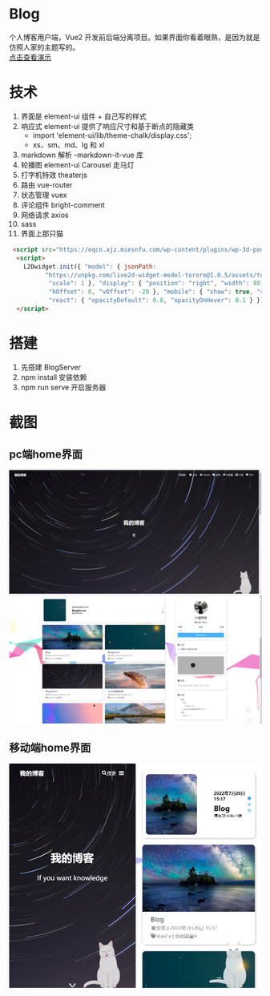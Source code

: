 # Blog

个人博客用户端，Vue2 开发前后端分离项目。如果界面你看着眼熟，是因为就是仿照人家的主题写的。  
[点击查看演示](http://8.219.187.214/#/home)

# 技术

1. 界面是 element-ui 组件 + 自己写的样式
2. 响应式 element-ui 提供了响应尺寸和基于断点的隐藏类
   - import 'element-ui/lib/theme-chalk/display.css';
   - xs、sm、md、lg 和 xl
3. markdown 解析 -markdown-it-vue 库
4. 轮播图 element-ui Carousel 走马灯
5. 打字机特效 theaterjs
6. 路由 vue-router
7. 状态管理 vuex
8. 评论组件 bright-comment
9. 网络请求 axios
10. sass
11. 界面上那只猫
```html
 <script src="https://eqcn.ajz.miesnfu.com/wp-content/plugins/wp-3d-pony/live2dw/lib/L2Dwidget.min.js"></script>
  <script>
    L2Dwidget.init({ "model": { jsonPath:
          "https://unpkg.com/live2d-widget-model-tororo@1.0.5/assets/tororo.model.json",
	       "scale": 1 }, "display": { "position": "right", "width": 80, "height": 90,
	       "hOffset": 0, "vOffset": -20 }, "mobile": { "show": true, "scale": 0.1 },
	       "react": { "opacityDefault": 0.8, "opacityOnHover": 0.1 } });
  </script>
```

# 搭建

1. 先搭建 BlogServer
2. npm install 安装依赖
3. npm run serve 开启服务器

# 截图
## pc端home界面
![home_pc](./screenshots/blog_home.png)
![home1_pc](./screenshots/blog_home_1.png)
## 移动端home界面
<img src="./screenshots/blog_home_phone.png" width="50%"><img src="./screenshots/blog_home_phone_1.png" width="50%">
